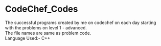 # CodeChef_Codes

The successful programs created by me on codechef on each day starting with the problems on level 1 - advanced.<br>
The file names are same as problem code.<br>
Language Used:- C++
